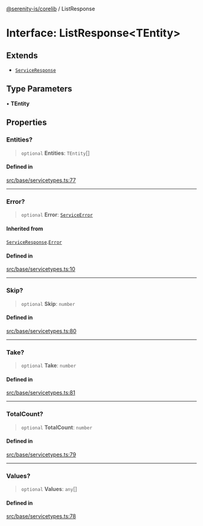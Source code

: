[@serenity-is/corelib](../README.md) / ListResponse

# Interface: ListResponse\<TEntity\>

## Extends

- [`ServiceResponse`](ServiceResponse.md)

## Type Parameters

• **TEntity**

## Properties

### Entities?

> `optional` **Entities**: `TEntity`[]

#### Defined in

[src/base/servicetypes.ts:77](https://github.com/serenity-is/serenity/blob/master/packages/corelib/src/base/servicetypes.ts#L77)

***

### Error?

> `optional` **Error**: [`ServiceError`](ServiceError.md)

#### Inherited from

[`ServiceResponse`](ServiceResponse.md).[`Error`](ServiceResponse.md#error)

#### Defined in

[src/base/servicetypes.ts:10](https://github.com/serenity-is/serenity/blob/master/packages/corelib/src/base/servicetypes.ts#L10)

***

### Skip?

> `optional` **Skip**: `number`

#### Defined in

[src/base/servicetypes.ts:80](https://github.com/serenity-is/serenity/blob/master/packages/corelib/src/base/servicetypes.ts#L80)

***

### Take?

> `optional` **Take**: `number`

#### Defined in

[src/base/servicetypes.ts:81](https://github.com/serenity-is/serenity/blob/master/packages/corelib/src/base/servicetypes.ts#L81)

***

### TotalCount?

> `optional` **TotalCount**: `number`

#### Defined in

[src/base/servicetypes.ts:79](https://github.com/serenity-is/serenity/blob/master/packages/corelib/src/base/servicetypes.ts#L79)

***

### Values?

> `optional` **Values**: `any`[]

#### Defined in

[src/base/servicetypes.ts:78](https://github.com/serenity-is/serenity/blob/master/packages/corelib/src/base/servicetypes.ts#L78)
